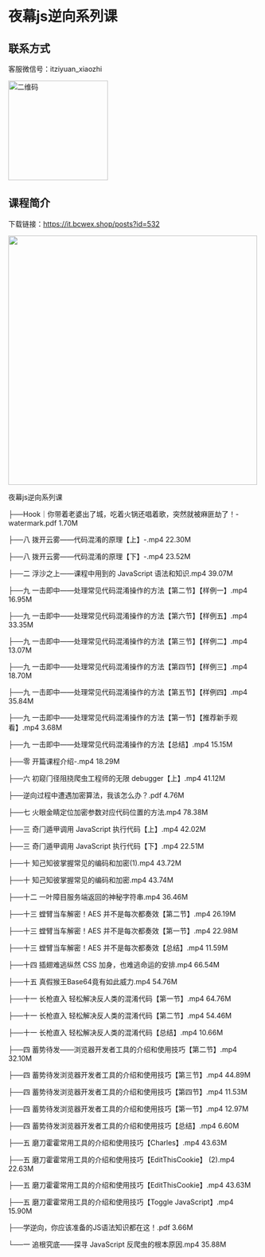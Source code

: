 # 夜幕js逆向系列课

## 联系方式

客服微信号：itziyuan_xiaozhi

<img src="https://ziyuanyun.oss-cn-guangzhou.aliyuncs.com/common/20240614073449/666b82192834a.jpg" width="200" height="200" alt="二维码">

## 课程简介

下载链接：https://it.bcwex.shop/posts?id=532

<img src="https://ziyuanyun.oss-cn-guangzhou.aliyuncs.com/yun/20240515152038/6644624698893.jpg" width="500" alt="">

  夜幕js逆向系列课



 ├──Hook｜你带着老婆出了城，吃着火锅还唱着歌，突然就被麻匪劫了！-watermark.pdf 1.70M

 ├──八 拨开云雾——代码混淆的原理【上】-.mp4 22.30M

 ├──八 拨开云雾——代码混淆的原理【下】-.mp4 23.52M

 ├──二 浮沙之上——课程中⽤到的 JavaScript 语法和知识.mp4 39.07M

 ├──九 ⼀击即中——处理常见代码混淆操作的⽅法【第二节】【样例一】.mp4 16.95M

 ├──九 ⼀击即中——处理常见代码混淆操作的⽅法【第六节】【样例五】.mp4 33.35M

 ├──九 ⼀击即中——处理常见代码混淆操作的⽅法【第三节】【样例二】.mp4 13.07M

 ├──九 ⼀击即中——处理常见代码混淆操作的⽅法【第四节】【样例三】.mp4 18.70M

 ├──九 ⼀击即中——处理常见代码混淆操作的⽅法【第五节】【样例四】.mp4 35.84M

 ├──九 ⼀击即中——处理常见代码混淆操作的⽅法【第一节】【推荐新手观看】.mp4 3.68M

 ├──九 ⼀击即中——处理常见代码混淆操作的⽅法【总结】.mp4 15.15M

 ├──零 开篇课程介绍-.mp4 18.29M

 ├──六 初窥⻔径阻挠爬⾍⼯程师的⽆限 debugger【上】.mp4 41.12M

 ├──逆向过程中遭遇加密算法，我该怎么办？.pdf 4.76M

 ├──七 ⽕眼⾦睛定位加密参数对应代码位置的⽅法.mp4 78.38M

 ├──三 奇⻔遁甲调用 JavaScript 执行代码【上】.mp4 42.02M

 ├──三 奇⻔遁甲调用 JavaScript 执行代码【下】.mp4 22.51M

 ├──十 知⼰知彼掌握常⻅的编码和加密(1).mp4 43.72M

 ├──十 知⼰知彼掌握常⻅的编码和加密.mp4 43.74M

 ├──十二 ⼀叶障⽬服务端返回的神秘字符串.mp4 36.46M

 ├──十三 螳臂当⻋解密！AES 并不是每次都奏效【第二节】.mp4 26.19M

 ├──十三 螳臂当⻋解密！AES 并不是每次都奏效【第一节】.mp4 22.98M

 ├──十三 螳臂当⻋解密！AES 并不是每次都奏效【总结】.mp4 11.59M

 ├──十四 插翅难逃纵然 CSS 加身，也难逃命运的安排.mp4 66.54M

 ├──十五 真假猴王Base64竟有如此威⼒.mp4 54.76M

 ├──十一 ⻓枪直⼊ 轻松解决反⼈类的混淆代码【第一节】.mp4 64.76M

 ├──十一 长枪直入 轻松解决反人类的混淆代码【第二节】.mp4 54.46M

 ├──十一 长枪直入 轻松解决反人类的混淆代码【总结】.mp4 10.66M

 ├──四 蓄势待发——浏览器开发者⼯具的介绍和使⽤技巧【第二节】.mp4 32.10M

 ├──四 蓄势待发浏览器开发者⼯具的介绍和使⽤技巧【第三节】.mp4 44.89M

 ├──四 蓄势待发浏览器开发者⼯具的介绍和使⽤技巧【第四节】.mp4 11.53M

 ├──四 蓄势待发浏览器开发者⼯具的介绍和使⽤技巧【第一节】.mp4 12.97M

 ├──四 蓄势待发浏览器开发者⼯具的介绍和使⽤技巧【总结】.mp4 6.60M

 ├──五 磨⼑霍霍常用⼯具的介绍和使⽤技巧【Charles】.mp4 43.63M

 ├──五 磨⼑霍霍常用⼯具的介绍和使⽤技巧【EditThisCookie】 (2).mp4 22.63M

 ├──五 磨⼑霍霍常用⼯具的介绍和使⽤技巧【EditThisCookie】.mp4 43.63M

 ├──五 磨⼑霍霍常用⼯具的介绍和使⽤技巧【Toggle JavaScript】.mp4 15.90M

 ├──学逆向，你应该准备的JS语法知识都在这！.pdf 3.66M

 └──一 追根究底——探寻 JavaScript 反爬虫的根本原因.mp4 35.88M

  